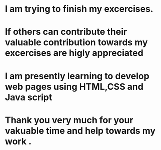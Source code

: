 # I am trying to finish my excercises.
# If others can contribute their valuable contribution towards my excercises are higly appreciated
# I am presently learning to develop web pages using HTML,CSS and Java script
# Thank you very much for your vakuable time and help towards my work .

